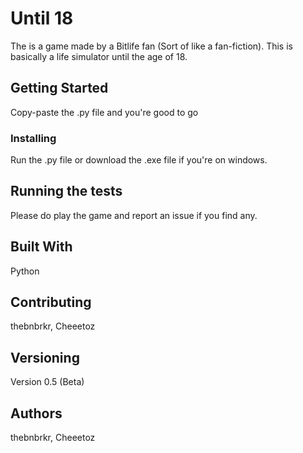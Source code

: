 # Until 18

The is a game made by a Bitlife fan (Sort of like a fan-fiction). This is basically a life simulator until the age of 18.

## Getting Started

Copy-paste the .py file and you're good to go

### Installing

Run the .py file or download the .exe file if you're on windows.

## Running the tests

Please do play the game and report an issue if you find any. 

## Built With

Python

## Contributing

thebnbrkr, Cheeetoz

## Versioning

Version 0.5 (Beta)

## Authors

thebnbrkr, Cheeetoz
